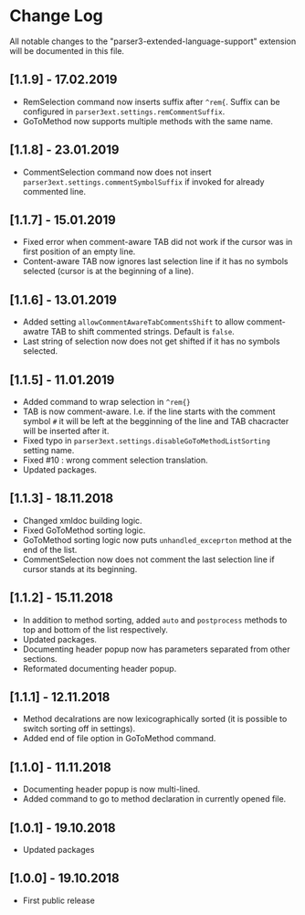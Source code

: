 # Change Log

All notable changes to the "parser3-extended-language-support" extension will be documented in this file.

## [1.1.9] - 17.02.2019

- RemSelection command now inserts suffix after `^rem{`. Suffix can be configured in `parser3ext.settings.remCommentSuffix`.
- GoToMethod now supports multiple methods with the same name.

## [1.1.8] - 23.01.2019

- CommentSelection command now does not insert `parser3ext.settings.commentSymbolSuffix` if invoked for already commented line.

## [1.1.7] - 15.01.2019

- Fixed error when comment-aware TAB did not work if the cursor was in first position of an empty line.
- Content-aware TAB now ignores last selection line if it has no symbols selected (cursor is at the beginning of a line).

## [1.1.6] - 13.01.2019

- Added setting `allowCommentAwareTabCommentsShift` to allow comment-awatre TAB to shift commented strings. Default is `false`.
- Last string of selection now does not get shifted if it has no symbols selected.

## [1.1.5] - 11.01.2019

- Added command to wrap selection in `^rem{}`
- TAB is now comment-aware. I.e. if the line starts with the comment symbol `#` it will be left at the begginning of the line and TAB chacracter will be inserted after it.
- Fixed typo in `parser3ext.settings.disableGoToMethodListSorting` setting name.
- Fixed #10 : wrong comment selection translation.
- Updated packages.

## [1.1.3] - 18.11.2018

- Changed xmldoc building logic.
- Fixed GoToMethod sorting logic.
- GoToMethod sorting logic now puts `unhandled_exceprton` method at the end of the list.
- CommentSelection now does not comment the last selection line if cursor stands at its beginning.

## [1.1.2] - 15.11.2018

- In addition to method sorting, added `auto` and `postprocess` methods to top and bottom of the list respectively.
- Updated packages.
- Documenting header popup now has parameters separated from other sections.
- Reformated documenting header popup.

## [1.1.1] - 12.11.2018

- Method decalrations are now lexicographically sorted (it is possible to switch sorting off in settings).
- Added end of file option in GoToMethod command.

## [1.1.0] - 11.11.2018

- Documenting header popup is now multi-lined.
- Added command to go to method declaration in currently opened file.

## [1.0.1] - 19.10.2018
- Updated packages

## [1.0.0] - 19.10.2018
- First public release